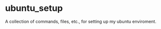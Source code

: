 ubuntu_setup
============

A collection of commands, files, etc., for setting up my ubuntu enviroment.
